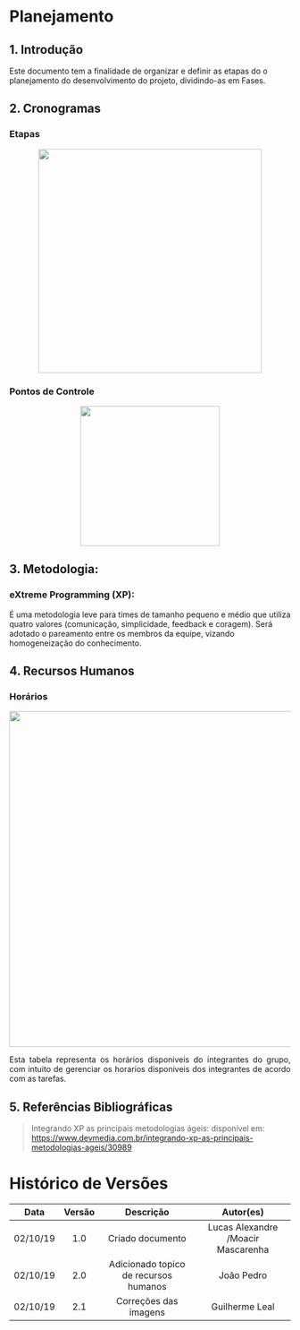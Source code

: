 # Planejamento


## 1. Introdução

<p align="justify">

Este documento tem a finalidade de organizar e definir as etapas do o planejamento do desenvolvimento do projeto, dividindo-as em Fases.
</p>

## 2. Cronogramas

### Etapas

<p align="center"> 
          <img width="400px"  src="https://github.com/Requisitos2-2019/Waze/blob/master/docs/img/Planejamento1.jpg?raw=true">   
</p>

### Pontos de Controle

<p align="center"> 
          <img width="250px"  src="https://github.com/Requisitos2-2019/Waze/blob/master/docs/img/Planejamento2.jpg?raw=true">   
</p>


## 3. Metodologia:

###  eXtreme Programming (XP):
É uma metodologia leve para times de tamanho pequeno e médio que utiliza quatro valores (comunicação, simplicidade, feedback e coragem). Será adotado o pareamento entre os membros da equipe, vizando homogeneização do conhecimento.

## 4. Recursos Humanos

### Horários

<p align="center"> 
          <img width="600px"  src="https://github.com/Requisitos2-2019/Waze/blob/master/docs/img/horarios.jpg?raw=true">   
</p>

<p align="justify">Esta tabela representa os horários disponiveis do integrantes do grupo, com intuito de gerenciar os horarios disponiveis dos integrantes de acordo com as tarefas.</p>


## 5. Referências Bibliográficas

>Integrando XP as principais metodologias ágeis: disponível em: https://www.devmedia.com.br/integrando-xp-as-principais-metodologias-ageis/30989


# Histórico de Versões

| Data | Versão | Descrição | Autor(es) |
|:--:|:--:|:--:|:--:|
|02/10/19|1.0|Criado documento|Lucas Alexandre /Moacir Mascarenha|
|02/10/19|2.0| Adicionado topico de recursos humanos|João Pedro|
|02/10/19|2.1| Correções das imagens |Guilherme Leal|